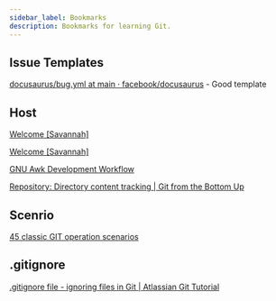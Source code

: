 ```yaml
---
sidebar_label: Bookmarks
description: Bookmarks for learning Git.
---
```


## Issue Templates

[docusaurus/bug.yml at main · facebook/docusaurus](https://github.com/facebook/docusaurus/blob/main/.github/ISSUE_TEMPLATE/bug.yml) - Good template

## Host

[Welcome [Savannah]](https://savannah.gnu.org/)

[Welcome [Savannah]](https://savannah.nongnu.org/)

[GNU Awk Development Workflow](https://www.gnu.org/savannah-checkouts/gnu/gawk/manual/gawkworkflow/gawkworkflow.html#Preface)

[Repository: Directory content tracking | Git from the Bottom Up](https://jwiegley.github.io/git-from-the-bottom-up/1-Repository/1-directory-content-tracking.html)

## Scenrio

[45 classic GIT operation scenarios](https://juejin.cn/post/7071064790952575007)

## .gitignore

[.gitignore file - ignoring files in Git | Atlassian Git Tutorial](https://www.atlassian.com/git/tutorials/saving-changes/gitignore#:~:text=If%20you%20want%20to%20ignore,directory%20as%20an%20ignored%20file.)
